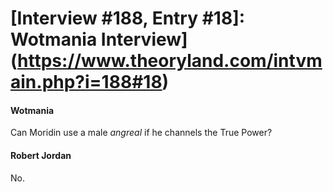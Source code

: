 # [Interview #188, Entry #18]: Wotmania Interview](https://www.theoryland.com/intvmain.php?i=188#18)

#### Wotmania

Can Moridin use a male
*angreal*
if he channels the True Power?

#### Robert Jordan

No.


